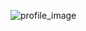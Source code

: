 ![profile_image](https://avatars.githubusercontent.com/u/55215446?s=400&u=f1096fbd99916323232daabb97cbf8a91f19b0fe&v=4)
